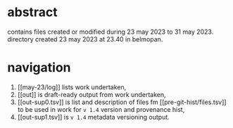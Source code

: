 # abstract

contains files created or modified during 23 may 2023 to 31 may 2023. directory created 23 may 2023 at 23.40 in belmopan. 

# navigation

1. [[may-23/log]] lists work undertaken,
2. ‌[[out]] is draft-ready output from work undertaken,
3. [[out-sup0.tsv]] is list and description of files fm [[pre-git-hist/files.tsv]] to be used in work for `v 1.4` version and provenance hist,
4. [[out-sup1.tsv]] is `v 1.4` metadata versioning output.